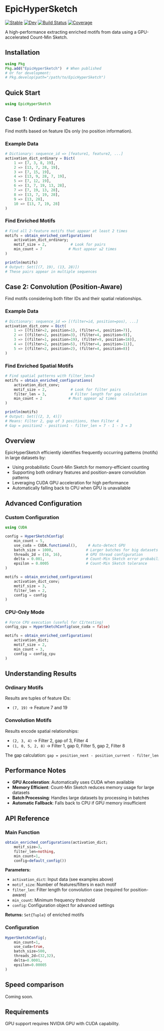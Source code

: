 # EpicHyperSketch

[![Stable](https://img.shields.io/badge/docs-stable-blue.svg)](https://kchu25.github.io/EpicHyperSketch.jl/stable/)
[![Dev](https://img.shields.io/badge/docs-dev-blue.svg)](https://kchu25.github.io/EpicHyperSketch.jl/dev/)
[![Build Status](https://github.com/kchu25/EpicHyperSketch.jl/actions/workflows/CI.yml/badge.svg?branch=main)](https://github.com/kchu25/EpicHyperSketch.jl/actions/workflows/CI.yml?query=branch%3Amain)
[![Coverage](https://codecov.io/gh/kchu25/EpicHyperSketch.jl/branch/main/graph/badge.svg)](https://codecov.io/gh/kchu25/EpicHyperSketch.jl)

A high-performance extracting enriched motifs from data using a GPU-accelerated Count-Min Sketch.

## Installation

```julia
using Pkg
Pkg.add("EpicHyperSketch")  # When published
# Or for development:
# Pkg.develop(path="/path/to/EpicHyperSketch")
```

## Quick Start

```julia
using EpicHyperSketch
```

## Case 1: Ordinary Features

Find motifs based on feature IDs only (no position information).

### Example Data
```julia
# Dictionary: sequence_id => [feature1, feature2, ...]
activation_dict_ordinary = Dict(
    1 => [7, 3, 8, 19],
    2 => [13, 7, 28, 19],
    3 => [7, 15, 19],
    4 => [13, 9, 28, 7, 19],
    5 => [7, 12, 19],
    6 => [3, 7, 19, 13, 28],
    7 => [7, 19, 13, 28],
    8 => [13, 7, 19, 28],
    9 => [13, 28],
    10 => [13, 7, 19, 28]
)
```

### Find Enriched Motifs
```julia
# Find all 2-feature motifs that appear at least 2 times
motifs = obtain_enriched_configurations(
    activation_dict_ordinary;
    motif_size = 2,           # Look for pairs
    min_count = 7            # Must appear ≥2 times
)

println(motifs)
# Output: Set([(7, 19), (13, 28)])
# These pairs appear in multiple sequences
```

## Case 2: Convolution (Position-Aware)

Find motifs considering both filter IDs and their spatial relationships.

### Example Data
```julia
# Dictionary: sequence_id => [(filter=id, position=pos), ...]
activation_dict_conv = Dict(
    1 => [(filter=2, position=1), (filter=4, position=7)],
    2 => [(filter=2, position=3), (filter=4, position=9)], 
    3 => [(filter=1, position=19), (filter=9, position=18)],
    4 => [(filter=2, position=5), (filter=4, position=11)],
    5 => [(filter=2, position=2), (filter=4, position=8)]
)
```

### Find Enriched Spatial Motifs
```julia
# Find spatial patterns with filter_len=3
motifs = obtain_enriched_configurations(
    activation_dict_conv;
    motif_size = 2,           # Look for filter pairs  
    filter_len = 3,           # Filter length for gap calculation
    min_count = 2            # Must appear ≥2 times
)

println(motifs)
# Output: Set([(2, 3, 4)])
# Means: Filter 2, gap of 3 positions, then Filter 4
# Gap = position2 - position1 - filter_len = 7 - 1 - 3 = 3
```

## Overview

EpicHyperSketch efficiently identifies frequently occurring patterns (motifs) in large datasets by:
- Using probabilistic Count-Min Sketch for memory-efficient counting
- Supporting both ordinary features and position-aware convolution patterns
- Leveraging CUDA GPU acceleration for high performance
- Automatically falling back to CPU when GPU is unavailable


## Advanced Configuration

### Custom Configuration
```julia
using CUDA

config = HyperSketchConfig(
    min_count = 5,
    use_cuda = CUDA.functional(),     # Auto-detect GPU
    batch_size = 1000,               # Larger batches for big datasets
    threads_2d = (16, 16),           # GPU thread configuration
    delta = 0.001,                   # Count-Min Sketch error probability
    epsilon = 0.0005                 # Count-Min Sketch tolerance
)

motifs = obtain_enriched_configurations(
    activation_dict_conv;
    motif_size = 3,
    filter_len = 2, 
    config = config
)
```

### CPU-Only Mode
```julia
# Force CPU execution (useful for CI/testing)
config_cpu = HyperSketchConfig(use_cuda = false)

motifs = obtain_enriched_configurations(
    activation_dict;
    motif_size = 2,
    min_count = 3,
    config = config_cpu
)
```

## Understanding Results

### Ordinary Motifs
Results are tuples of feature IDs:
- `(7, 19)` → Feature 7 and 19

### Convolution Motifs  
Results encode spatial relationships:
- `(2, 3, 4)` → Filter 2, gap of 3, Filter 4
- `(1, 0, 5, 2, 8)` → Filter 1, gap 0, Filter 5, gap 2, Filter 8

The gap calculation: `gap = position_next - position_current - filter_len`

## Performance Notes

- **GPU Acceleration**: Automatically uses CUDA when available
- **Memory Efficient**: Count-Min Sketch reduces memory usage for large datasets  
- **Batch Processing**: Handles large datasets by processing in batches
- **Automatic Fallback**: Falls back to CPU if GPU memory insufficient

## API Reference

### Main Function
```julia
obtain_enriched_configurations(activation_dict; 
    motif_size=3, 
    filter_len=nothing, 
    min_count=1, 
    config=default_config())
```

**Parameters:**
- `activation_dict`: Input data (see examples above)
- `motif_size`: Number of features/filters in each motif
- `filter_len`: Filter length for convolution case (required for position-aware)
- `min_count`: Minimum frequency threshold  
- `config`: Configuration object for advanced settings

**Returns:** `Set{Tuple}` of enriched motifs

### Configuration
```julia
HyperSketchConfig(;
    min_count=1,
    use_cuda=true, 
    batch_size=500,
    threads_2d=(32,32),
    delta=0.0001,
    epsilon=0.00005
)
```
## Speed comparison
Coming soon.

## Requirements

GPU support requires NVIDIA GPU with CUDA capability.

